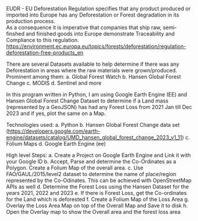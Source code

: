 EUDR - EU Deforestation Regulation specifies that any product produced or imported into Europe has any Deforestation or Forest degradation in its production process.  
As a consequence it is imperative that companies that ship raw, semi-finshed and finished goods into Europe demonstrate Traceability and Compliance to this regulation.
https://environment.ec.europa.eu/topics/forests/deforestation/regulation-deforestation-free-products_en

There are several Datasets available to help determine if there was any Deforestation in areas where the raw materials were grown/produced.  Prominent among them:
a. Global Forest Watch
b. Hansen Global Forest Change
c. MODIS
d. Sentinel
and more

In this program written in Python, I am using Google Earth Engine (EE) and Hansen Global Forest Change Dataset to determine if a Land mass (represented by a GeoJSON)
has had any Forest Loss from 2021 Jan till Dec 2023 and if yes, plot the same on a Map.

Technologies used:
a. Python
b. Hansen Global Forest Change data set (https://developers.google.com/earth-engine/datasets/catalog/UMD_hansen_global_forest_change_2023_v1_11)
c. Folium Maps
d. Google Earth Engine (ee)

High level Steps:
a. Create a Project on Google Earth Engine and Link it with your Google ID
b. Accept, Parse and determine the Co-Ordinates as a Polygon.  Create a Folium Map of the overall area. 
c. Use FAO/GAUL/2015/level2 dataset to determine the name of place/region represented by the Co-Odinates.  This can be achieved with OpenStreetMap APIs as well
d. Determine the Forest Loss using the Hansen Dataset for the years 2021, 2022 and 2023
e. If there is Forest Loss, get the Co-ordinates for the Land which is deforested
f. Create a Folium Map of the Loss Area
g. Overlay the Loss Area Map on top of the Overall Map and Save it to disk
h. Open the Overlay map to show the Overall area and the forest loss area

